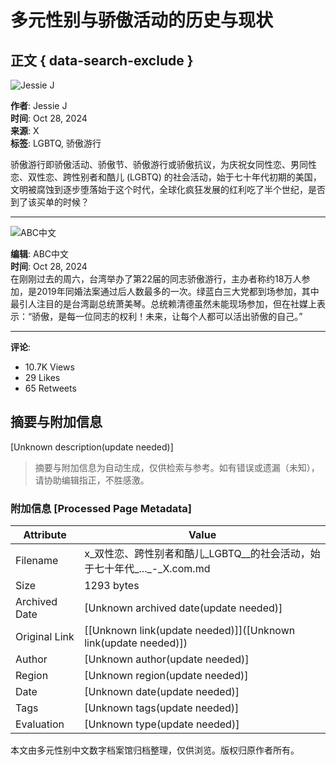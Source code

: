 # 多元性别与骄傲活动的历史与现状

## 正文 { data-search-exclude }


![Jessie J](https://pbs.twimg.com/profile_images/1881413810486906880/qWFGfzeK_normal.jpg)

**作者**: Jessie J  
**时间**: Oct 28, 2024  
**来源**: X  
**标签**: LGBTQ, 骄傲游行

骄傲游行即骄傲活动、骄傲节、骄傲游行或骄傲抗议，为庆祝女同性恋、男同性恋、双性恋、跨性别者和酷儿 (LGBTQ) 的社会活动，始于七十年代初期的美国，文明被腐蚀到逐步堕落始于这个时代，全球化疯狂发展的红利吃了半个世纪，是否到了该买单的时候？

---

![ABC中文](https://pbs.twimg.com/profile_images/1861234823156899842/5O5jCkuD_mini.jpg)

**编辑**: ABC中文  
**时间**: Oct 28, 2024  
在刚刚过去的周六，台湾举办了第22届的同志骄傲游行，主办者称约18万人参加，是2019年同婚法案通过后人数最多的一次。绿蓝白三大党都到场参加，其中最引人注目的是台湾副总统萧美琴。总统赖清德虽然未能现场参加，但在社媒上表示：“骄傲，是每一位同志的权利！未来，让每个人都可以活出骄傲的自己。”

---

**评论**:  
- 10.7K Views  
- 29 Likes  
- 65 Retweets  
<!-- tcd_original_link https://x.com/JessieJ012345/status/1850971000529187021 -->


## 摘要与附加信息

<!-- tcd_abstract -->
[Unknown description(update needed)]
<!-- tcd_abstract_end -->

> 摘要与附加信息为自动生成，仅供检索与参考。如有错误或遗漏（未知），请协助编辑指正，不胜感激。

### 附加信息 [Processed Page Metadata]

| Attribute       | Value                                  |
|-----------------|----------------------------------------|
| Filename        | x_双性恋、跨性别者和酷儿_LGBTQ__的社会活动，始于七十年代_..._-_X.com.md                             |
| Size            | 1293 bytes                           |
| Archived Date   | [Unknown archived date(update needed)]                             |
| Original Link   | [[Unknown link(update needed)]]([Unknown link(update needed)])                       |
| Author          | [Unknown author(update needed)]                               |
| Region          | [Unknown region(update needed)]                               |
| Date            | [Unknown date(update needed)]                                 |
| Tags            | [Unknown tags(update needed)]                                 |
| Evaluation            | [Unknown type(update needed)]                                 |
<!-- tcd_table_end -->

本文由多元性别中文数字档案馆归档整理，仅供浏览。版权归原作者所有。
